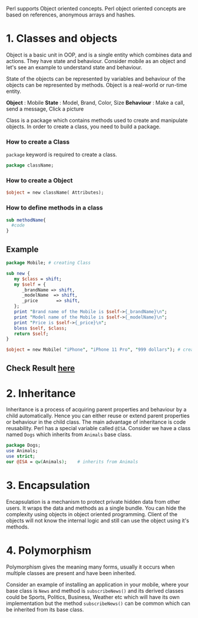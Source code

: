 Perl supports Object oriented concepts. Perl object oriented concepts are based on references, anonymous arrays and hashes.

# 1. Classes and objects

Object is a basic unit in OOP, and is a single entity which combines data and actions. They have state and behaviour. Consider mobile as an object and let's see an example to understand state and behaviour. 

State of the objects can be represented by variables and behaviour of the objects can be represented by methods. Object is a real-world or run-time entity.

**Object** : Mobile
**State** : Model, Brand, Color, Size
**Behaviour** : Make a call, send a message, Click a picture

Class is a package which contains methods used to create and manipulate objects. In order to create a class, you need to build a package. 

### How to create a Class

`package` keyword is required to create a class.

```perl
package className; 
```
### How to create a Object

```perl
$object = new className( Attributes);
```
### How to define methods in a class

```perl
sub methodName{
  #code
}
```
## Example

```perl
package Mobile; # creating Class

sub new {
   my $class = shift;
   my $self = {
      _brandName => shift,
      _modelName  => shift,
      _price       => shift,
   };
   print "Brand name of the Mobile is $self->{_brandName}\n";
   print "Model name of the Mobile is $self->{_modelName}\n";
   print "Price is $self->{_price}\n";
   bless $self, $class;
   return $self;
}

$object = new Mobile( "iPhone", "iPhone 11 Pro", "999 dollars"); # creating Object
```

## Check Result [here](https://onecompiler.com/perl/3vp87uvsq)

# 2. Inheritance

Inheritance is a process of acquiring parent properties and behaviour by a child automatically. Hence you can either reuse or extend parent properties or behaviour in the child class. The main advantage of inheritance is code reusability. Perl has a special variable called `@ISA`. Consider we have a class named `Dogs` which inherits from `Animals` base class.

```perl
package Dogs;
use Animals;
use strict;
our @ISA = qw(Animals);    # inherits from Animals
```

# 3. Encapsulation

Encapsulation is a mechanism to protect private hidden data from other users. It wraps the data and methods as a single bundle. You can hide the complexity using objects in object oriented programming. Client of the objects will not know the internal logic and still can use the object using it's methods.

# 4. Polymorphism

Polymorphism gives the meaning many forms, usually it occurs when multiple classes are present and have been inherited.

Consider an example of installing an application in your mobile, where your base class is `News` and method is `subscribeNews()` and its derived classes could be Sports, Politics, Business, Weather etc which will have its own implementation but the method `subscribeNews()` can be common which can be inherited from its base class.
